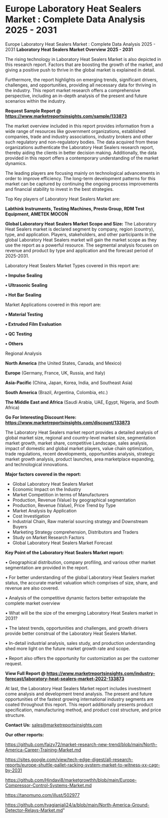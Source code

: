# Europe Laboratory Heat Sealers Market : Complete Data Analysis 2025 - 2031
Europe Laboratory Heat Sealers Market : Complete Data Analysis 2025 - 2031
<Strong> Laboratory Heat Sealers Market Overview 2025 - 2031</strong>

The rising technology in Laboratory Heat Sealers Market is also depicted in this research report. Factors that are boosting the growth of the market, and giving a positive push to thrive in the global market is explained in detail.

Furthermore, the report highlights on emerging trends, significant drivers, challenges, and opportunities, providing all necessary data for thriving in the industry. This report market research offers a comprehensive perspective, including an in-depth analysis of the present and future scenarios within the industry.

<strong>Request Sample Report @ <a href=https://www.marketreportsinsights.com/sample/133873>https://www.marketreportsinsights.com/sample/133873</a></strong>

The market overview included in this report provides information from a wide range of resources like government organizations, established companies, trade and industry associations, industry brokers and other such regulatory and non-regulatory bodies. The data acquired from these organizations authenticate the Laboratory Heat Sealers research report, thereby aiding the clients in better decision making. Additionally, the data provided in this report offers a contemporary understanding of the market dynamics.

The leading players are focusing mainly on technological advancements in order to improve efficiency. The long-term development patterns for this market can be captured by continuing the ongoing process improvements and financial stability to invest in the best strategies.

Top Key players of Laboratory Heat Sealers Market are:

<strong>Labthink Instruments, Testing Machines, Presto Group, RDM Test Equipment, AMETEK MOCON</strong>

<strong><b>Global Laboratory Heat Sealers Market Scope and Size:</b></strong>
The Laboratory Heat Sealers market is declared segment by company, region (country), type, and application. Players, stakeholders, and other participants in the global Laboratory Heat Sealers market will gain the market scope as they use the report as a powerful resource. The segmental analysis focuses on revenue and product by type and application and the forecast period of 2025-2031.

Laboratory Heat Sealers Market Types covered in this report are:

<strong>• Impulse Sealing

• Ultrasonic Sealing

• Hot Bar Sealing</strong>

Market Applications covered in this report are:

<strong>• Material Testing

• Extruded Film Evaluation

• QC Testing

• Others</strong> 

Regional Analysis

<strong>North America</strong> (the United States, Canada, and Mexico)

<strong>Europe</strong> (Germany, France, UK, Russia, and Italy)

<strong>Asia-Pacific</strong> (China, Japan, Korea, India, and Southeast Asia)

<strong>South America</strong> (Brazil, Argentina, Colombia, etc.)

<strong>The Middle East and Africa</strong> (Saudi Arabia, UAE, Egypt, Nigeria, and South Africa)

<strong>Go For Interesting Discount Here: <a href=https://www.marketreportsinsights.com/discount/133873>https://www.marketreportsinsights.com/discount/133873</a></strong>

The Laboratory Heat Sealers market report provides a detailed analysis of global market size, regional and country-level market size, segmentation market growth, market share, competitive Landscape, sales analysis, impact of domestic and global market players, value chain optimization, trade regulations, recent developments, opportunities analysis, strategic market growth analysis, product launches, area marketplace expanding, and technological innovations.

<strong><b>Major factors covered in the report:</b></strong>
<ul>
  <li>Global Laboratory Heat Sealers Market </li>
  <li>Economic Impact on the Industry</li>
  <li>Market Competition in terms of Manufacturers</li>
  <li>Production, Revenue (Value) by geographical segmentation</li>
  <li>Production, Revenue (Value), Price Trend by Type</li>
  <li>Market Analysis by Application</li>
  <li>Cost Investigation</li>
  <li>Industrial Chain, Raw material sourcing strategy and Downstream Buyers</li>
  <li>Marketing Strategy comprehension, Distributors and Traders</li>
  <li>Study on Market Research Factors</li>
  <li>Global Laboratory Heat Sealers Market Forecast</li>
</ul>

<strong><b>Key Point of the Laboratory Heat Sealers Market report:</b></strong>

• Geographical distribution, company profiling, and various other market segmentation are provided in the report.

• For better understanding of the global Laboratory Heat Sealers market status, the accurate market valuation which comprises of size, share, and revenue are also covered.

• Analysis of the competitive dynamic factors better extrapolate the complete market overview

• What will be the size of the emerging Laboratory Heat Sealers market in 2031?

• The latest trends, opportunities and challenges, and growth drivers provide better construal of the Laboratory Heat Sealers Market.

• In-detail industrial analysis, sales study, and production understanding shed more light on the future market growth rate and scope.

• Report also offers the opportunity for customization as per the customer request.

<strong><b>View Full Report @ <a href=https://www.marketreportsinsights.com/industry-forecast/laboratory-heat-sealers-market-2022-133873>https://www.marketreportsinsights.com/industry-forecast/laboratory-heat-sealers-market-2022-133873</a></b></strong>


At last, the Laboratory Heat Sealers Market report includes investment come analysis and development trend analysis. The present and future opportunities of the fastest growing international industry segments are coated throughout this report. This report additionally presents product specification, manufacturing method, and product cost structure, and price structure.

<strong>Contact Us:</strong>
sales@marketreportsinsights.com

<strong>Our other reports:</strong>

<a href=https://github.com/faizy72/market-research-new-trend/blob/main/North-America-Career-Training-Market.md>https://github.com/faizy72/market-research-new-trend/blob/main/North-America-Career-Training-Market.md</a>

<a href=https://sites.google.com/view/tech-edge-digest/all-research-reports/europe-shuttle-pallet-racking-system-market-to-witness-xx-cagr-by-2031>https://sites.google.com/view/tech-edge-digest/all-research-reports/europe-shuttle-pallet-racking-system-market-to-witness-xx-cagr-by-2031</a>

<a href=https://github.com/Hindavi8/marketgrowthh/blob/main/Europe-Compressor-Control-Systems-Market.md>https://github.com/Hindavi8/marketgrowthh/blob/main/Europe-Compressor-Control-Systems-Market.md</a>

<a href=https://tanomuno.com/illust/502977>https://tanomuno.com/illust/502977</a>

<a href=https://github.com/tyagianjali24/a/blob/main/North-America-Ground-Detector-Relays-Market.md>https://github.com/tyagianjali24/a/blob/main/North-America-Ground-Detector-Relays-Market.md</a>"

